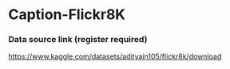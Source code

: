 # Caption-Flickr8K

### Data source link (register required)
https://www.kaggle.com/datasets/adityajn105/flickr8k/download

